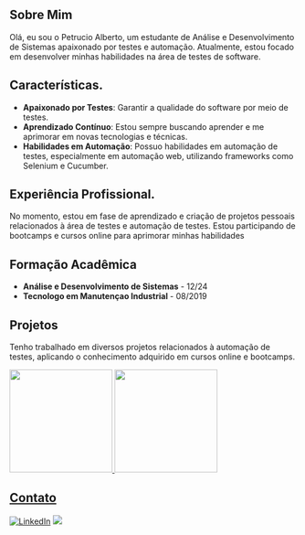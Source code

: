 ## Sobre Mim

Olá, eu sou o Petrucio Alberto, um estudante de Análise e Desenvolvimento de Sistemas apaixonado por testes e automação. Atualmente, estou focado em desenvolver minhas habilidades na área de testes de software.

## Características.


- **Apaixonado por Testes**: Garantir a qualidade do software por meio de testes.
- **Aprendizado Contínuo**: Estou sempre buscando aprender e me aprimorar em novas tecnologias e técnicas.
- **Habilidades em Automação**: Possuo habilidades em automação de testes, especialmente em automação web, utilizando frameworks como Selenium e Cucumber.


## Experiência Profissional.

No momento, estou em fase de aprendizado e criação de projetos pessoais relacionados à área de testes e automação de testes. Estou participando de bootcamps e cursos online para aprimorar minhas habilidades

## Formação Acadêmica

- **Análise e Desenvolvimento de Sistemas** - 12/24
-  **Tecnologo em Manutençao Industrial** - 08/2019

## Projetos

Tenho trabalhado em diversos projetos relacionados à automação de testes, aplicando o conhecimento adquirido em cursos online e bootcamps.

<div>
<a href="https://github.com/PetrucioAlberto"> 
<img loading="lazy" height="180em" src="https://github-readme-stats.vercel.app/api/top-langs/?Petrucio-Alberto&layout=compact&langs_count=7&theme=dracula"/>
<img loading="lazy" height="180em" src="https://github-readme-stats.vercel.app/api?Petrucio-Alberto&show_icons=true&theme=dracula&include_all_commits=true&count_private=true"/>
</div>

## Contato

[![LinkedIn](https://img.shields.io/badge/LinkedIn-0077B5?style=for-the-badge&logo=linkedin&logoColor=white)](https://www.linkedin.com/feed/) 
<a href = "petruciolima2406@hotmail.com"><img loading="lazy" src="https://img.shields.io/badge/Gmail-D14836?style=for-the-badge&logo=gmail&logoColor=white" target="_blank"></a>
